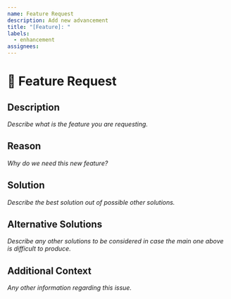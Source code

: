 ```yaml
---
name: Feature Request
description: Add new advancement
title: "[Feature]: "
labels:
  - enhancement
assignees:
---
```


# 🚀 Feature Request

## Description

_Describe what is the feature you are requesting._

## Reason

_Why do we need this new feature?_

## Solution

_Describe the best solution out of possible other solutions._

## Alternative Solutions

_Describe any other solutions to be considered in case the main one above is difficult to produce._

## Additional Context

_Any other information regarding this issue._
